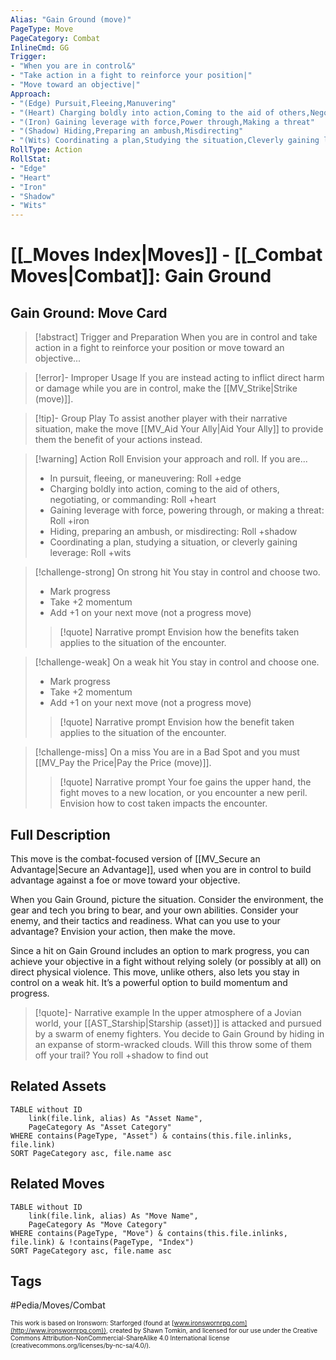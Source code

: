 ```yaml
---
Alias: "Gain Ground (move)"
PageType: Move
PageCategory: Combat
InlineCmd: GG
Trigger: 
- "When you are in control&"
- "Take action in a fight to reinforce your position|"
- "Move toward an objective|"
Approach:
- "(Edge) Pursuit,Fleeing,Manuvering"
- "(Heart) Charging boldly into action,Coming to the aid of others,Negotiating,Commanding"
- "(Iron) Gaining leverage with force,Power through,Making a threat"
- "(Shadow) Hiding,Preparing an ambush,Misdirecting"
- "(Wits) Coordinating a plan,Studying the situation,Cleverly gaining leverage"
RollType: Action
RollStat: 
- "Edge"
- "Heart"
- "Iron"
- "Shadow"
- "Wits"
---
```

# [[_Moves Index|Moves]] - [[_Combat Moves|Combat]]: Gain Ground

## Gain Ground: Move Card
>[!abstract]  Trigger and Preparation
>When you are in control and take action in a fight to reinforce your position or move toward an objective...

> [!error]- Improper Usage
> If you are instead acting to inflict direct harm or damage while you are in control, make the [[MV_Strike|Strike (move)]].

> [!tip]- Group Play
> To assist another player with their narrative situation, make the move [[MV_Aid Your Ally|Aid Your Ally]] to provide them the benefit of your actions instead.

> [!warning] Action Roll
> Envision your approach and roll. If you are...
> 
> - In pursuit, fleeing, or maneuvering: Roll +edge
> - Charging boldly into action, coming to the aid of others, negotiating, or commanding: Roll +heart
> - Gaining leverage with force, powering through, or making a threat: Roll +iron
> - Hiding, preparing an ambush, or misdirecting: Roll +shadow
> - Coordinating a plan, studying a situation, or cleverly gaining leverage: Roll +wits

> [!challenge-strong] On strong hit
> You stay in control and choose two.
> - Mark progress
> - Take +2 momentum
> - Add +1 on your next move (not a progress move)
> > [!quote] Narrative prompt
> > Envision how the benefits taken applies to the situation of the encounter.

> [!challenge-weak] On a weak hit
> You stay in control and choose one.
> - Mark progress
> - Take +2 momentum
> - Add +1 on your next move (not a progress move)
> > [!quote] Narrative prompt
> > Envision how the benefit taken applies to the situation of the encounter.

> [!challenge-miss] On a miss
> You are in a Bad Spot and you must [[MV_Pay the Price|Pay the Price (move)]].
> > [!quote] Narrative prompt
> > Your foe gains the upper hand, the fight moves to a new location, or you encounter a new peril.  Envision how to cost taken impacts the encounter.

## Full Description
This move is the combat-focused version of [[MV_Secure an Advantage|Secure an Advantage]], used when you are in control to build advantage against a foe or move toward your objective. 

When you Gain Ground, picture the situation. Consider the environment, the gear and tech you bring to bear, and your own abilities. Consider your enemy, and their tactics and readiness. What can you use to your advantage? Envision your action, then make the move.

Since a hit on Gain Ground includes an option to mark progress, you can achieve your objective in a fight without relying solely (or possibly at all) on direct physical violence. This move, unlike others, also lets you stay in control on a weak hit. It’s a powerful option to build momentum and progress.

> [!quote]- Narrative example
> In the upper atmosphere of a Jovian world, your [[AST_Starship|Starship (asset)]] is attacked and pursued by a swarm of enemy fighters. You decide to Gain Ground by hiding in an expanse of storm-wracked clouds. Will this throw some of them off your trail? You roll +shadow to find out

## Related Assets
```dataview
TABLE without ID
	link(file.link, alias) As "Asset Name",
	PageCategory As "Asset Category"
WHERE contains(PageType, "Asset") & contains(this.file.inlinks, file.link)
SORT PageCategory asc, file.name asc
```

## Related Moves
```dataview
TABLE without ID
	link(file.link, alias) As "Move Name",
	PageCategory As "Move Category"
WHERE contains(PageType, "Move") & contains(this.file.inlinks, file.link) & !contains(PageType, "Index")
SORT PageCategory asc, file.name asc
```

## Tags
#Pedia/Moves/Combat 

<font size=-2>This work is based on Ironsworn: Starforged (found at [www.ironswornrpg.com](http://www.ironswornrpg.com)), created by Shawn Tomkin, and licensed for our use under the Creative Commons Attribution-NonCommercial-ShareAlike 4.0 International license  (creativecommons.org/licenses/by-nc-sa/4.0/).</font>
